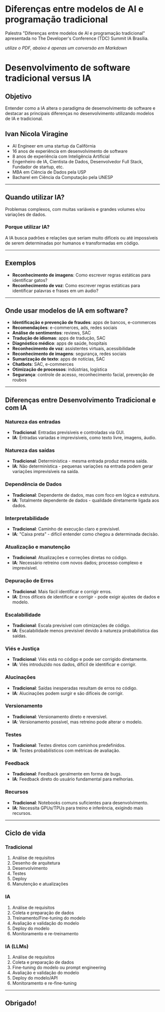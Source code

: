 # Diferenças entre modelos de AI e programação tradicional

Palestra "Diferenças entre modelos de AI e programação tradicional" apresentada no The Developer's Conference (TDC) Summit IA Brasília.

*utilize o PDF, abaixo é apenas um conversão em Markdown*

# Desenvolvimento de software tradicional versus IA

## Objetivo
Entender como a IA altera o paradigma de desenvolvimento de software e destacar as principais diferenças no desenvolvimento utilizando modelos de IA e tradicional.

## Ivan Nicola Viragine
- AI Engineer em uma startup da Califórnia
- 16 anos de experiência em desenvolvimento de software
- 8 anos de experiência com Inteligência Artificial
- Engenheiro de IA, Cientista de Dados, Desenvolvedor Full Stack, Fundador de startup, etc.
- MBA em Ciência de Dados pela USP
- Bacharel em Ciência da Computação pela UNESP

---

## Quando utilizar IA?
Problemas complexos, com muitas variáveis e grandes volumes e/ou variações de dados.

### Porque utilizar IA?
A IA busca padrões e relações que seriam muito difíceis ou até impossíveis de serem determinadas por humanos e transformadas em código.

---

## Exemplos
- **Reconhecimento de imagens**: Como escrever regras estáticas para identificar gatos?
- **Reconhecimento de voz**: Como escrever regras estáticas para identificar palavras e frases em um áudio?

---

## Onde usar modelos de IA em software?
- **Identificação e prevenção de fraudes**: apps de bancos, e-commerces
- **Recomendações**: e-commerces, ads, redes sociais
- **Análise de sentimentos**: reviews, SAC
- **Tradução de idiomas**: apps de tradução, SAC
- **Diagnóstico médico**: apps de saúde, hospitais
- **Reconhecimento de voz**: assistentes virtuais, acessibilidade
- **Reconhecimento de imagens**: segurança, redes sociais
- **Sumarização de texto**: apps de notícias, SAC
- **Chatbots**: SAC, e-commerces
- **Otimização de processos**: indústrias, logística
- **Segurança**: controle de acesso, reconhecimento facial, prevenção de roubos

---

## Diferenças entre Desenvolvimento Tradicional e com IA

### Natureza das entradas
- **Tradicional**: Entradas previsíveis e controladas via GUI.
- **IA**: Entradas variadas e imprevisíveis, como texto livre, imagens, áudio.

### Natureza das saídas
- **Tradicional**: Determinística - mesma entrada produz mesma saída.
- **IA**: Não determinística - pequenas variações na entrada podem gerar variações imprevisíveis na saída.

### Dependência de Dados
- **Tradicional**: Dependente de dados, mas com foco em lógica e estrutura.
- **IA**: Totalmente dependente de dados - qualidade diretamente ligada aos dados.

### Interpretabilidade
- **Tradicional**: Caminho de execução claro e previsível.
- **IA**: "Caixa preta" - difícil entender como chegou a determinada decisão.

### Atualização e manutenção
- **Tradicional**: Atualizações e correções diretas no código.
- **IA**: Necessário retreino com novos dados; processo complexo e imprevisível.

### Depuração de Erros
- **Tradicional**: Mais fácil identificar e corrigir erros.
- **IA**: Erros difíceis de identificar e corrigir - pode exigir ajustes de dados e modelo.

### Escalabilidade
- **Tradicional**: Escala previsível com otimizações de código.
- **IA**: Escalabilidade menos previsível devido à natureza probabilística das saídas.

### Viés e Justiça
- **Tradicional**: Viés está no código e pode ser corrigido diretamente.
- **IA**: Viés introduzido nos dados, difícil de identificar e corrigir.

### Alucinações
- **Tradicional**: Saídas inesperadas resultam de erros no código.
- **IA**: Alucinações podem surgir e são difíceis de corrigir.

### Versionamento
- **Tradicional**: Versionamento direto e reversível.
- **IA**: Versionamento possível, mas retreino pode alterar o modelo.

### Testes
- **Tradicional**: Testes diretos com caminhos predefinidos.
- **IA**: Testes probabilísticos com métricas de avaliação.

### Feedback
- **Tradicional**: Feedback geralmente em forma de bugs.
- **IA**: Feedback direto do usuário fundamental para melhorias.

### Recursos
- **Tradicional**: Notebooks comuns suficientes para desenvolvimento.
- **IA**: Necessita GPUs/TPUs para treino e inferência, exigindo mais recursos.

---

## Ciclo de vida

### Tradicional
1. Análise de requisitos
2. Desenho de arquitetura
3. Desenvolvimento
4. Testes
5. Deploy
6. Manutenção e atualizações

### IA
1. Análise de requisitos
2. Coleta e preparação de dados
3. Treinamento/Fine-tuning do modelo
4. Avaliação e validação do modelo
5. Deploy do modelo
6. Monitoramento e re-treinamento

### IA (LLMs)
1. Análise de requisitos
2. Coleta e preparação de dados
3. Fine-tuning do modelo ou prompt engineering
4. Avaliação e validação do modelo
5. Deploy do modelo/API
6. Monitoramento e re-fine-tuning

---

## Obrigado!
